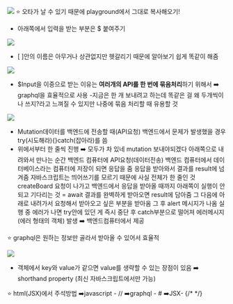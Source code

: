 
![](https://velog.velcdn.com/images/ahk1106/post/2d136882-5499-49f4-b767-156f496e7542/image.png)
⭐️ 오타가 날 수 있기 때문에 playground에서 그대로 복사해오기!
* 아래쪽에서 입력을 받는 부분은 $ 붙여주기

![](https://velog.velcdn.com/images/ahk1106/post/03f8edd3-d6af-4673-99fb-c6121a9227f2/image.png)
* [ ]안의 이름은 아무거나 상관없지만 헷갈리기 때문에 알아보기 쉽게 똑같이 해줌

![](https://velog.velcdn.com/images/ahk1106/post/95b52471-1df9-4972-838e-5dd848c360ad/image.png)
* $Input을 이중으로 받는 이유는 **여러개의 API를 한 번에 묶음처리**하기 위해서 ➡️ graphql을 효율적으로 사용
-지금은 한 개 보내려고 하는데 똑같은 걸 왜 두개씩이나 쓰지?라고 느껴질 수 있지만 나중에 묶음 처리할 때 유용할 것 

![](https://velog.velcdn.com/images/ahk1106/post/bd57169e-30ea-4503-9216-8cd4d3816d2d/image.png)
* Mutation데이터를 백엔드에 전송할 때(API요청) 백엔드에서 문제가 발생했을 경우 try(시도해라){}catch(잡아라)를 씀 
* 위에서부터 한 줄씩 진행 ➡️ 모두가 차 있네 mutation 보내야되겠다 
아래쪽으로 내려와서 만나는 순간 백엔드 컴퓨터에 API요청(데이터전송)
백엔드 컴퓨터에서 데이터베이스라는 컴퓨터에 저장이 되면 응답을 줌
응답을 받아와서 결과를 result에 넘겨줌
자바스크립트는 띄어쓰기를 모르기 때문에 사실 전체가 한 줄인 것
createBoard 요청이 나가고 백엔드에서 응답을 받아올 때까지 아래쪽이 실행이 안 되고 기다리는 것 = await
결과를 완벽하게 받아오면 result에 담아줌
그 다음에 아래로 내려가서 요청해서 받아오고 싶은 부분을 받아옴
그 후 alert 메시지가 나옴
실행 중 에러가 나면 try안에 있던 게 즉시 중단 후 catch부분으로 떨어져 에러메시지(에러 형태의 객체) 발생 ➡️ 백엔드컴퓨터에서 제공

⭐️ graphql은 원하는 정보만 골라서 받아올 수 있어서 효율적

![](https://velog.velcdn.com/images/ahk1106/post/5c5b364a-9ef7-4cca-b12a-97b82f387e23/image.png)
* 객체에서 key와 value가 같으면 value를 생략할 수 있는 장점이 있음 
➡️ shorthand property (최신 자바스크립트에서만 가능)

⭐️ html(JSX)에서 주석방법
 ➡️javascript - // 
 ➡️graphql - # 
 ➡️JSX- {/* */}
 
